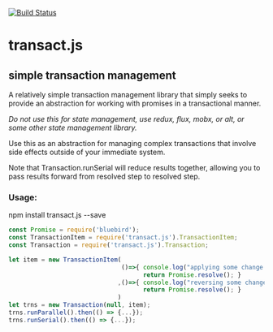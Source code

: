 [![Build Status](https://travis-ci.org/zpappa/transact.js.svg?branch=master)](https://travis-ci.org/zpappa/transact.js)
# transact.js

## simple transaction management

A relatively simple transaction management library that simply seeks to provide an abstraction for working with promises in a transactional manner.

*Do not use this for state management, use redux, flux, mobx, or alt, or some other state management library.*

Use this as an abstraction for managing complex transactions that involve side effects outside of your immediate system.

Note that Transaction.runSerial will reduce results together, allowing you to pass results forward from resolved step to resolved step.

### Usage:

npm install transact.js --save

```javascript
const Promise = require('bluebird');
const TransactionItem = require('transact.js').TransactionItem;
const Transaction = require('transact.js').Transaction;

let item = new TransactionItem( 
                               ()=>{ console.log("applying some change to some system"); 
                                     return Promise.resolve(); } 
                              ,()=>{ console.log("reversing some change to some system"); 
                                     return Promise.resolve(); } 
                              ) 
let trns = new Transaction(null, item); 
trns.runParallel().then(() => {...}); 
trns.runSerial().then(() => {...});
```
